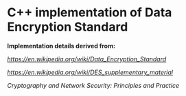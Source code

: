 # C++ implementation of Data Encryption Standard



__Implementation details derived from:__

*https://en.wikipedia.org/wiki/Data_Encryption_Standard*

*https://en.wikipedia.org/wiki/DES_supplementary_material*

*Cryptography and Network Security: Principles and Practice*






